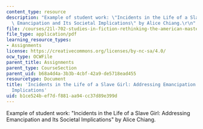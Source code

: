 ```yaml
---
content_type: resource
description: "Example of student work: \"Incidents in the Life of a Slave Girl: Addressing\
  \ Emancipation and Its Societal Implications\" by Alice Chiang.\r\n"
file: /courses/21l-702-studies-in-fiction-rethinking-the-american-masterpiece-fall-2007/b1ce524bef7df881aa94cc37d89e399d_achiang_essay2.pdf
file_type: application/pdf
learning_resource_types:
- Assignments
license: https://creativecommons.org/licenses/by-nc-sa/4.0/
ocw_type: OCWFile
parent_title: Assignments
parent_type: CourseSection
parent_uid: b68a4d4a-3b3b-4cbf-42a9-de5718ead455
resourcetype: Document
title: 'Incidents in the Life of a Slave Girl: Addressing Emancipation and Its Societal
  Implications'
uid: b1ce524b-ef7d-f881-aa94-cc37d89e399d
---
```

Example of student work: "Incidents in the Life of a Slave Girl: Addressing Emancipation and Its Societal Implications" by Alice Chiang.
